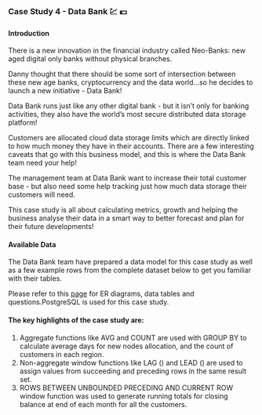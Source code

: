 ### Case Study 4 - Data Bank :chart: 	:dollar:

#### Introduction

There is a new innovation in the financial industry called Neo-Banks: new aged digital only banks without physical branches.

Danny thought that there should be some sort of intersection between these new age banks, cryptocurrency and the data world…so he decides to launch a new initiative - Data Bank!

Data Bank runs just like any other digital bank - but it isn’t only for banking activities, they also have the world’s most secure distributed data storage platform!

Customers are allocated cloud data storage limits which are directly linked to how much money they have in their accounts. There are a few interesting caveats that go with this business model, and this is where the Data Bank team need your help!

The management team at Data Bank want to increase their total customer base - but also need some help tracking just how much data storage their customers will need.

This case study is all about calculating metrics, growth and helping the business analyse their data in a smart way to better forecast and plan for their future developments!

#### Available Data

The Data Bank team have prepared a data model for this case study as well as a few example rows from the complete dataset below to get you familiar with their tables.

Please refer to this [page](https://8weeksqlchallenge.com/case-study-4/) for ER diagrams, data tables and questions.PostgreSQL is used for this case study.

#### The key highlights of the case study are:

1.	Aggregate functions like AVG and COUNT are used with GROUP BY to calculate average days for new nodes allocation, and the count of customers in each region. 
2.	Non-aggregate window functions like LAG () and LEAD () are used to assign values from succeeding and preceding rows in the same result set. 
3.	ROWS BETWEEN UNBOUNDED PRECEDING AND CURRENT ROW window function was used to generate running totals for closing balance at end of each month for all the customers.

